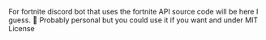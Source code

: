 For fortnite discord bot that uses the fortnite API source code will be here I guess. :shrug:
Probably personal but you could use it if you want and under MIT License
